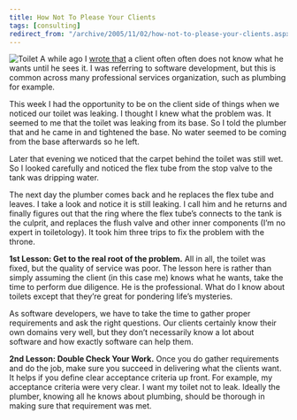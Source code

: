 ```yaml
---
title: How Not To Please Your Clients
tags: [consulting]
redirect_from: "/archive/2005/11/02/how-not-to-please-your-clients.aspx/"
---
```


![Toilet](https://haacked.com/assets/images/toilet.jpg) A while ago I [wrote
that](https://haacked.com/archive/2005/08/18/9536.aspx) a client often
often does not know what he wants until he sees it. I was referring to
software development, but this is common across many professional
services organization, such as plumbing for example.

This week I had the opportunity to be on the client side of things when
we noticed our toilet was leaking. I thought I knew what the problem
was. It seemed to me that the toilet was leaking from its base. So I
told the plumber that and he came in and tightened the base. No water
seemed to be coming from the base afterwards so he left.

Later that evening we noticed that the carpet behind the toilet was
still wet. So I looked carefully and noticed the flex tube from the stop
valve to the tank was dripping water.

The next day the plumber comes back and he replaces the flex tube and
leaves. I take a look and notice it is still leaking. I call him and he
returns and finally figures out that the ring where the flex tube’s
connects to the tank is the culprit, and replaces the flush valve and
other inner components (I’m no expert in toiletology). It took him three
trips to fix the problem with the throne.

**1st Lesson: Get to the real root of the problem.**
 All in all, the toilet was fixed, but the quality of service was poor.
The lesson here is rather than simply assuming the client (in this case
me) knows what he wants, take the time to perform due diligence. He is
the professional. What do I know about toilets except that they’re great
for pondering life’s mysteries.

As software developers, we have to take the time to gather proper
requirements and ask the right questions. Our clients certainly know
their own domains very well, but they don’t necessarily know a lot about
software and how exactly software can help them.

**2nd Lesson: Double Check Your Work.**
 Once you do gather requirements and do the job, make sure you succeed
in delivering what the clients want. It helps if you define clear
acceptance criteria up front. For example, my acceptance criteria were
very clear. I want my toilet not to leak. Ideally the plumber, knowing
all he knows about plumbing, should be thorough in making sure that
requirement was met.

